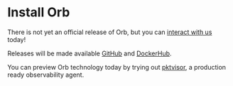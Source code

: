 # Install Orb

There is not yet an official release of Orb, but you can [interact with us](contact.md) today!

Releases will be made available [GitHub](https://github.com/ns1labs/orb/releases) and [DockerHub](https://hub.docker.com/u/ns1labs).

You can preview Orb technology today by trying out [pktvisor](https://pktvisor.dev), a production ready observability agent.
